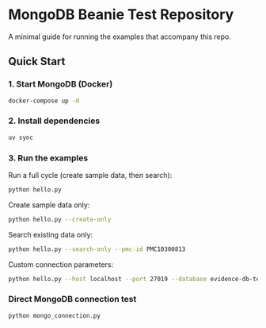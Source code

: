 # MongoDB Beanie Test Repository

A minimal guide for running the examples that accompany this repo.

## Quick Start

### 1. Start MongoDB (Docker)
```bash
docker-compose up -d
```

### 2. Install dependencies
```bash
uv sync
```

### 3. Run the examples

Run a full cycle (create sample data, then search):
```bash
python hello.py
```

Create sample data only:
```bash
python hello.py --create-only
```

Search existing data only:
```bash
python hello.py --search-only --pmc-id PMC10300813
```

Custom connection parameters:
```bash
python hello.py --host localhost --port 27019 --database evidence-db-test
```

### Direct MongoDB connection test
```bash
python mongo_connection.py
```

